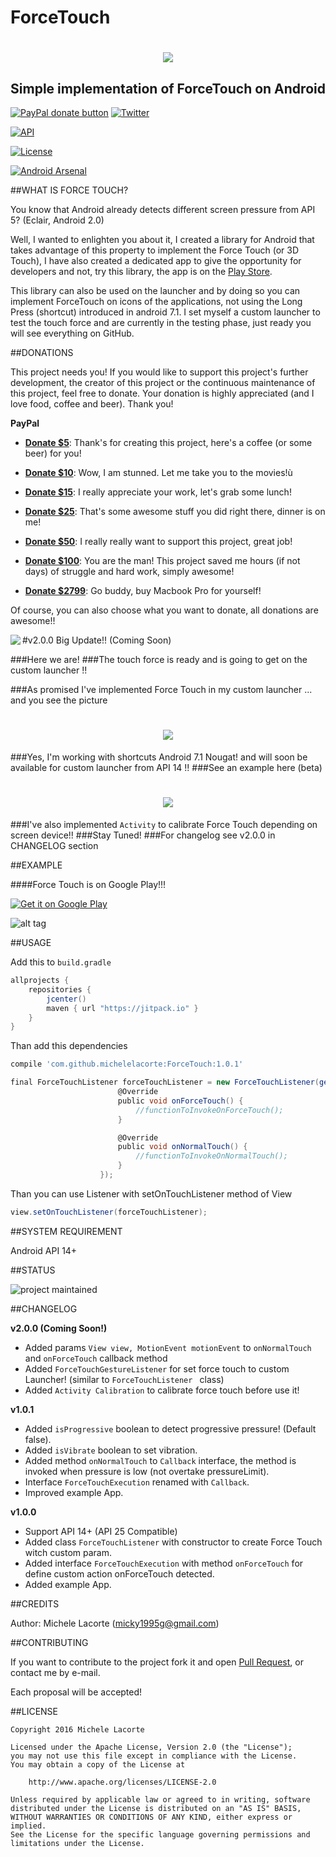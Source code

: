 # ForceTouch
<h1 align="center"><img src="https://s13.postimg.org/rodwtssrr/background.png"/></h1>
<h2 align="center">Simple implementation of ForceTouch on Android</h1>


<span class="badge-paypal"><a href="https://www.paypal.com/cgi-bin/webscr?cmd=_s-xclick&amp;hosted_button_id=LY7EX8WMWPWV6" title="Donate to this project using Paypal"><img src="https://img.shields.io/badge/paypal-donate-yellow.svg" alt="PayPal donate button" /></a></span>
[![Twitter](https://img.shields.io/badge/Twitter-@LacorteMichele-blue.svg?style=flat)](https://twitter.com/LacorteMichele)

[![API](https://img.shields.io/badge/API-14%2B-yellow.svg?style=flat)](https://android-arsenal.com/api?level=14)

[![License](https://img.shields.io/badge/license-Apache%202-4EB1BA.svg)](https://www.apache.org/licenses/LICENSE-2.0.html)

[![Android Arsenal](https://img.shields.io/badge/Android%20Arsenal-ForceTouch-brightgreen.svg?style=flat)](http://android-arsenal.com/details/1/4560)

##WHAT IS FORCE TOUCH?

You know that Android already detects different screen pressure from API 5? (Eclair, Android 2.0)

Well, I wanted to enlighten you about it, I created a library for Android that takes advantage of this property to implement the Force Touch (or 3D Touch), I have also created a dedicated app to give the opportunity for developers and not, try this library, the app is on the [Play Store](https://play.google.com/store/apps/details?id=it.michelelacorte.exampleforcetouch).

This library can also be used on the launcher and by doing so you can implement ForceTouch on icons of the applications, not using the Long Press (shortcut) introduced in android 7.1. I set myself a custom launcher to test the touch force and are currently in the testing phase, just ready you will see everything on GitHub.

##DONATIONS

This project needs you! If you would like to support this project's further development, the creator of this project or the continuous maintenance of this project, feel free to donate. Your donation is highly appreciated (and I love food, coffee and beer). Thank you!

**PayPal**

* **[Donate $5]**: Thank's for creating this project, here's a coffee (or some beer) for you!

* **[Donate $10]**: Wow, I am stunned. Let me take you to the movies!ù

* **[Donate $15]**: I really appreciate your work, let's grab some lunch!

* **[Donate $25]**: That's some awesome stuff you did right there, dinner is on me!

* **[Donate $50]**: I really really want to support this project, great job!

* **[Donate $100]**: You are the man! This project saved me hours (if not days) of struggle and hard work, simply awesome!

* **[Donate $2799]**: Go buddy, buy Macbook Pro for yourself!

Of course, you can also choose what you want to donate, all donations are awesome!!

<img align="left" src="https://s14.postimg.org/d26hxbbxt/ic_launcher.png">
#v2.0.0 Big Update!! (Coming Soon)

###Here we are!
###The touch force is ready and is going to get on the custom launcher !!

###As promised I've implemented Force Touch in my custom launcher ... and you see the picture

<h1 align="center"><img src="https://s17.postimg.org/vimarchhb/Force_Touch_Launcher_framed.png"/></h1>

###Yes, I'm working with shortcuts Android 7.1 Nougat! and will soon be available for custom launcher from API 14 !!
###See an example here (beta)

<h1 align="center"><img src="http://i.giphy.com/3oz8xM1ZWIeAjdXTHy.gif"/></h1>

###I've also implemented `Activity` to calibrate Force Touch depending on screen device!!
###Stay Tuned!
###For changelog see v2.0.0 in CHANGELOG section

##EXAMPLE

####Force Touch is on Google Play!!!

<a href="https://play.google.com/store/apps/details?id=it.michelelacorte.exampleforcetouch">
<img alt="Get it on Google Play" src="https://s32.postimg.org/50h5qj4lx/google_play_badge.png" />
</a>


![alt tag](https://s14.postimg.org/5s3scqf9t/screen.png)

##USAGE

Add this to `build.gradle`

```groovy
allprojects {
    repositories {
        jcenter()
        maven { url "https://jitpack.io" }
    }
}
```

Than add this dependencies

```groovy
compile 'com.github.michelelacorte:ForceTouch:1.0.1'
```

```groovy
final ForceTouchListener forceTouchListener = new ForceTouchListener(getApplicationContext(), 70, 0.27f, true, true, new Callback() {
                        @Override
                        public void onForceTouch() {
                            //functionToInvokeOnForceTouch();
                        }

                        @Override
                        public void onNormalTouch() { 
                            //functionToInvokeOnNormalTouch(); 
                        }
                    });
```

Than you can use Listener with setOnTouchListener method of View

```groovy
view.setOnTouchListener(forceTouchListener);
```

##SYSTEM REQUIREMENT

Android API 14+

##STATUS

![project maintained](https://img.shields.io/badge/Project-Maintained-green.svg)

##CHANGELOG

**v2.0.0 (Coming Soon!)**
- Added params `View view, MotionEvent motionEvent` to `onNormalTouch` and `onForceTouch` callback method
- Added `ForceTouchGestureListener` for set force touch to custom Launcher! (similar to  `ForceTouchListener ` class)
- Added `Activity Calibration` to calibrate force touch before use it!

**v1.0.1**
- Added `isProgressive` boolean to detect progressive pressure! (Default false).
- Added `isVibrate` boolean to set vibration.
- Added method `onNormalTouch` to `Callback` interface, the method is invoked when pressure is low (not overtake pressureLimit).
- Interface `ForceTouchExecution` renamed with `Callback`.
- Improved example App.

**v1.0.0**
- Support API 14+ (API 25 Compatible)
- Added class `ForceTouchListener` with constructor to create Force Touch witch custom param.
- Added interface `ForceTouchExecution` with method `onForceTouch` for define custom action onForceTouch detected.
- Added example App.

##CREDITS

Author: Michele Lacorte (micky1995g@gmail.com)

##CONTRIBUTING

If you want to contribute to the project fork it and open [Pull Request](https://github.com/michelelacorte/ForceTouch/pulls), or contact me by e-mail.

Each proposal will be accepted!

##LICENSE

```
Copyright 2016 Michele Lacorte

Licensed under the Apache License, Version 2.0 (the "License");
you may not use this file except in compliance with the License.
You may obtain a copy of the License at

    http://www.apache.org/licenses/LICENSE-2.0

Unless required by applicable law or agreed to in writing, software
distributed under the License is distributed on an "AS IS" BASIS,
WITHOUT WARRANTIES OR CONDITIONS OF ANY KIND, either express or implied.
See the License for the specific language governing permissions and
limitations under the License.
```


[Donate $5]: 		https://www.paypal.me/MicheleLacorte/5
[Donate $10]:  		https://www.paypal.me/MicheleLacorte/10
[Donate $15]:  		https://www.paypal.me/MicheleLacorte/15
[Donate $25]:  		https://www.paypal.me/MicheleLacorte/25
[Donate $50]: 		https://www.paypal.me/MicheleLacorte/50
[Donate $100]: 		https://www.paypal.me/MicheleLacorte/100
[Donate $2799]: 	https://www.paypal.me/MicheleLacorte/2799
